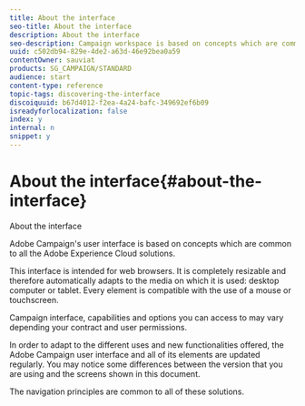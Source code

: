 ```yaml
---
title: About the interface
seo-title: About the interface
description: About the interface
seo-description: Campaign workspace is based on concepts which are common to all the Adobe Experience Cloud solutions..
uuid: c502db94-829e-4de2-a63d-46e92bea0a59
contentOwner: sauviat
products: SG_CAMPAIGN/STANDARD
audience: start
content-type: reference
topic-tags: discovering-the-interface
discoiquuid: b67d4012-f2ea-4a24-bafc-349692ef6b09
isreadyforlocalization: false
index: y
internal: n
snippet: y
---
```


# About the interface{#about-the-interface}

About the interface

Adobe Campaign's user interface is based on concepts which are common to all the Adobe Experience Cloud solutions.

This interface is intended for web browsers. It is completely resizable and therefore automatically adapts to the media on which it is used: desktop computer or tablet. Every element is compatible with the use of a mouse or touchscreen.

Campaign interface, capabilities and options you can access to may vary depending your contract and user permissions.

In order to adapt to the different uses and new functionalities offered, the Adobe Campaign user interface and all of its elements are updated regularly. You may notice some differences between the version that you are using and the screens shown in this document.

The navigation principles are common to all of these solutions.
